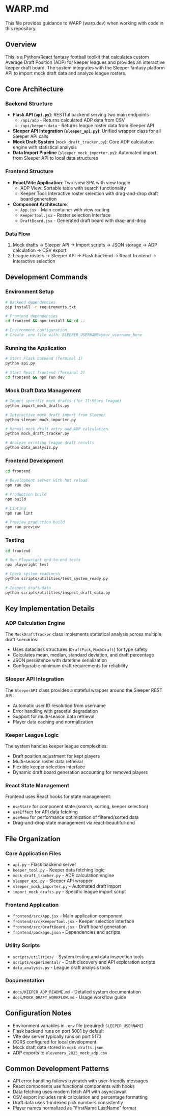 # WARP.md

This file provides guidance to WARP (warp.dev) when working with code in this repository.

## Overview

This is a Python/React fantasy football toolkit that calculates custom Average Draft Position (ADP) for keeper leagues and provides an interactive keeper draft board. The system integrates with the Sleeper fantasy platform API to import mock draft data and analyze league rosters.

## Core Architecture

### Backend Structure
- **Flask API (`api.py`)**: RESTful backend serving two main endpoints
  - `/api/adp` - Returns calculated ADP data from CSV
  - `/api/keeper-data` - Returns league roster data from Sleeper API
- **Sleeper API Integration (`sleeper_api.py`)**: Unified wrapper class for all Sleeper API calls
- **Mock Draft System** (`mock_draft_tracker.py`): Core ADP calculation engine with statistical analysis
- **Data Import Pipeline** (`sleeper_mock_importer.py`): Automated import from Sleeper API to local data structures

### Frontend Structure
- **React/Vite Application**: Two-view SPA with view toggle
  - ADP View: Sortable table with search functionality
  - Keeper Tool: Interactive roster selection with drag-and-drop draft board generation
- **Component Architecture**: 
  - `App.jsx` - Main container with view routing
  - `KeeperTool.jsx` - Roster selection interface
  - `DraftBoard.jsx` - Generated draft board with drag-and-drop

### Data Flow
1. Mock drafts → Sleeper API → Import scripts → JSON storage → ADP calculation → CSV export
2. League rosters → Sleeper API → Flask backend → React frontend → Interactive selection

## Development Commands

### Environment Setup
```bash
# Backend dependencies
pip install -r requirements.txt

# Frontend dependencies  
cd frontend && npm install && cd ..

# Environment configuration
# Create .env file with: SLEEPER_USERNAME=your_username_here
```

### Running the Application
```bash
# Start Flask backend (Terminal 1)
python api.py

# Start React frontend (Terminal 2) 
cd frontend && npm run dev
```

### Mock Draft Data Management
```bash
# Import specific mock drafts (for 11:59ers league)
python import_mock_drafts.py

# Interactive mock draft import from Sleeper
python sleeper_mock_importer.py

# Manual mock draft entry and ADP calculation
python mock_draft_tracker.py

# Analyze existing league draft results
python data_analysis.py
```

### Frontend Development
```bash
cd frontend

# Development server with hot reload
npm run dev

# Production build
npm build

# Linting
npm run lint

# Preview production build
npm run preview
```

### Testing
```bash
cd frontend

# Run Playwright end-to-end tests
npx playwright test

# Check system readiness
python scripts/utilities/test_system_ready.py

# Inspect draft data
python scripts/utilities/inspect_draft_data.py
```

## Key Implementation Details

### ADP Calculation Engine
The `MockDraftTracker` class implements statistical analysis across multiple draft scenarios:
- Uses dataclass structures (`DraftPick`, `MockDraft`) for type safety
- Calculates mean, median, standard deviation, and draft percentage
- JSON persistence with datetime serialization
- Configurable minimum draft requirements for reliability

### Sleeper API Integration
The `SleeperAPI` class provides a stateful wrapper around the Sleeper REST API:
- Automatic user ID resolution from username
- Error handling with graceful degradation
- Support for multi-season data retrieval
- Player data caching and normalization

### Keeper League Logic
The system handles keeper league complexities:
- Draft position adjustment for kept players
- Multi-season roster data retrieval
- Flexible keeper selection interface
- Dynamic draft board generation accounting for removed players

### React State Management
Frontend uses React hooks for state management:
- `useState` for component state (search, sorting, keeper selection)
- `useEffect` for API data fetching
- `useMemo` for performance optimization of filtered/sorted data
- Drag-and-drop state management via react-beautiful-dnd

## File Organization

### Core Application Files
- `api.py` - Flask backend server
- `keeper_tool.py` - Keeper data fetching logic
- `mock_draft_tracker.py` - ADP calculation engine
- `sleeper_api.py` - Sleeper API wrapper
- `sleeper_mock_importer.py` - Automated draft import
- `import_mock_drafts.py` - Specific league import script

### Frontend Application
- `frontend/src/App.jsx` - Main application component
- `frontend/src/KeeperTool.jsx` - Keeper selection interface  
- `frontend/src/DraftBoard.jsx` - Draft board generation
- `frontend/package.json` - Dependencies and scripts

### Utility Scripts
- `scripts/utilities/` - System testing and data inspection tools
- `scripts/experimental/` - Draft discovery and API exploration scripts
- `data_analysis.py` - League draft analysis tools

### Documentation
- `docs/KEEPER_ADP_README.md` - Detailed system documentation
- `docs/MOCK_DRAFT_WORKFLOW.md` - Usage workflow guide

## Configuration Notes

- Environment variables in `.env` file (required: `SLEEPER_USERNAME`)
- Flask backend runs on port 5001 by default
- Vite dev server typically runs on port 5173
- CORS configured for local development
- Mock draft data stored in `mock_drafts.json`
- ADP exports to `eleveners_2025_mock_adp.csv`

## Common Development Patterns

- API error handling follows try/catch with user-friendly messages
- React components use functional components with hooks
- Data fetching uses modern fetch API with async/await
- CSV export includes rank calculation and percentage formatting
- Draft data uses 1-indexed pick numbers consistently
- Player names normalized as "FirstName LastName" format

